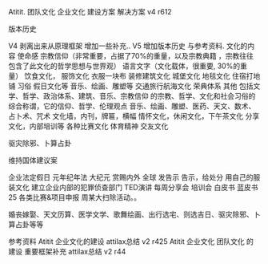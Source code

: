 Atitit.   团队文化 企业文化 建设方案 解决方案 v4 r612


版本历史

V4 剥离出来从原理框架 增加一些补充..
V5  增加版本历史 与参考资料.
文化的内容
使命感 宗教信仰（非常重要，占据了70%的重量，以及宗教典籍 ，宗教往往包含了此文化的哲学思想与世界观）
 语言文字（文化载体，很重要, 30%的重量）
饮食文化，
服饰文化 衣服一块布
装修建筑文化 城堡文化 地毯文化
住宿打地铺
习俗 假日文化等
音乐、绘画、雕塑等
交通旅行航海文化
荣典体系
其他
包括文学、哲学、政治体系、建筑、音乐、宗教信仰 的宗教、哲学、文化和社会习俗的综合称谓，它的信仰、哲学、伦理观点 音乐、绘画、雕塑、医药、天文、数术、占卜术、咒术
文化墙，内刊，牌匾，横幅
情怀文化，休闲文化，下午茶文化
分享文化，内部培训等
各种比赛文化 体育精神 
交友文化

驱灾除邪、卜算占卦

维持国体建议案

企业法定假日
元年纪年法 大纪元
赏赐内外
全球 发告示  告示，给处分
用自己的服装文化
建立企业内部的犯罪侦查部门
TED演讲
每周分享会
培训会
白皮书  蓝皮书
25 各类比赛&项目申报
周某大扫除活动。。

婚丧嫁娶、天文历算、医学文学、歌舞绘画、出行选宅、则选吉日、驱灾除邪、卜算占卦等等

参考资料
Atitit 企业文化的建设 attilax总结 v2 r425
Atitit 企业文化  团队文化 的建设 重要框架补充 attilax总结 v2 r44
